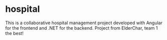 # hospital
This is a collaborative hospital management project developed with Angular for the frontend and .NET for the backend. Project from ElderChar, team 1 the best!
